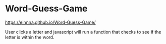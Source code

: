 # Word-Guess-Game

https://einnna.github.io/Word-Guess-Game/

User clicks a letter and javascript will run a function that checks to see if the letter is within the word. 
